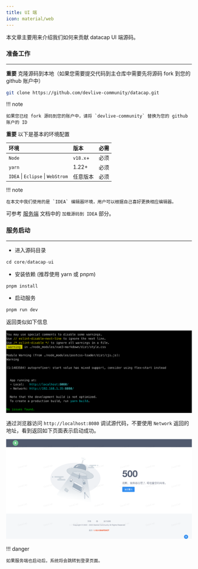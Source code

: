 ```yaml
---
title: UI 端
icon: material/web
---
```


本文章主要用来介绍我们如何来贡献 datacap UI 端源码。

### 准备工作

---

**重要** 克隆源码到本地（如果您需要提交代码到主仓库中需要先将源码 fork 到您的 github 账户中）

```bash
git clone https://github.com/devlive-community/datacap.git
```

!!! note

    如果您已经 fork 源码到您的账户中，请将 `devlive-community` 替换为您的 github 账户的 ID

**重要** 以下是基本的环境配置

| 环境                                | 版本       | 必需 |
|:----------------------------------|:---------|:---|
| `Node`                            | `v18.x`+ | 必须 |
| `yarn`                            | 1.22+    | 必须 |
| `IDEA` \| `Eclipse` \| `WebStrom` | 任意版本     | 必须 |

!!! note

    在本文中我们使用的是 `IDEA` 编辑器环境，用户可以根据自己喜好更换相应编辑器。

可参考 [服务端](../server/home.md) 文档中的 `加载源码到 IDEA` 部分。

### 服务启动

---

- 进入源码目录

```sql
cd core/datacap-ui
```

- 安装依赖 (推荐使用 yarn 或 pnpm)

```bash
pnpm install
```

- 启动服务

```bash
pnpm run dev
```

返回类似如下信息

![img.png](img.png)

通过浏览器访问 `http://localhost:8080` 调试源代码，不要使用 `Network` 返回的地址，看到返回如下页面表示启动成功。

![img_1.png](img_1.png)

!!! danger

    如果服务端也启动后，系统将会跳转到登录页面。
